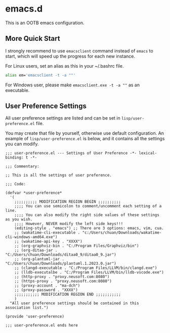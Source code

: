 # emacs.d

This is an OOTB emacs configuration.

## More Quick Start

I strongly recommend to use `emacsclient` command instead of `emacs` to start, which will speed up the progress for each new instance.

For Linux users, set an alias as this in your ~/.bashrc file.

```bash
alias em='emacsclient -t -a ""'
```

For Windows user, please make `emacsclient.exe -t -a ""` as an executable.

## User Preference Settings

All user preference settings are listed and can be set in `lisp/user-preference.el` file.

You may create that file by yourself, otherwise use default configuration.
An example of `lisp/user-preference.el` is below, and it contains all the settings you can modify.

```elisp
;;; user-preference.el --- Settings of User Preference -*- lexical-binding: t -*-

;;; Commentary:

;; This is all the settings of user preference.

;;; Code:

(defvar *user-preference*
  '(
    ;;;;;;;;;; MODIFICATION REGION BEGIN ;;;;;;;;;;
    ;;;; You can use semicolon to comment/uncomment each setting of a line.
    ;;;; You can also modify the right side values of these settings as you wish.
    ;;;; However, NEVER modify the left side keys!!!
    (editing-style . "emacs") ;; There are 3 options: emacs, vim, cua.
    ;; (wakatime-cli-executable . "c:/Users/chuan/Downloads/wakatime-cli-windows-amd64.exe")
    ;; (wakatime-api-key . "XXXX")
    ;; (org-graphviz-bin . "C:/Program Files/Graphviz/bin")
    ;; (org-ditaa-jar . "C:/Users/chuan/Downloads/ditaa0_9/ditaa0_9.jar")
    ;; (org-plantuml-jar . "C:/Users/chuan/Downloads/plantuml.1.2023.0.jar")
    ;; (clangd-executable . "C:/Program Files/LLVM/bin/clangd.exe")
    ;; (lldb-executalbe . "C:/Program Files/LLVM/bin/lldb-vscode.exe")
    ;; (http-proxy . "proxy.neusoft.com:8080")
    ;; (https-proxy . "proxy.neusoft.com:8080")
    ;; (proxy-account . "ma-dch")
    ;; (proxy-password . "XXXX")
    ;;;;;;;;;;; MODIFICATION REGION END ;;;;;;;;;;;
    )
  "All user preference settings should be contained in this association list.")

(provide 'user-preference)

;;; user-preference.el ends here

```
